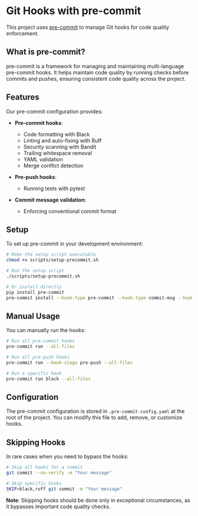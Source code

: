 # Git Hooks with pre-commit

This project uses [pre-commit](https://pre-commit.com/) to manage Git hooks for code quality enforcement.

## What is pre-commit?

pre-commit is a framework for managing and maintaining multi-language pre-commit hooks. It helps maintain code quality by running checks before commits and pushes, ensuring consistent code quality across the project.

## Features

Our pre-commit configuration provides:

- **Pre-commit hooks**:
  - Code formatting with Black
  - Linting and auto-fixing with Ruff
  - Security scanning with Bandit
  - Trailing whitespace removal
  - YAML validation
  - Merge conflict detection

- **Pre-push hooks**:
  - Running tests with pytest

- **Commit message validation**:
  - Enforcing conventional commit format

## Setup

To set up pre-commit in your development environment:

```bash
# Make the setup script executable
chmod +x scripts/setup-precommit.sh

# Run the setup script
./scripts/setup-precommit.sh

# Or install directly
pip install pre-commit
pre-commit install --hook-type pre-commit --hook-type commit-msg --hook-type pre-push
```

## Manual Usage

You can manually run the hooks:

```bash
# Run all pre-commit hooks
pre-commit run --all-files

# Run all pre-push hooks
pre-commit run --hook-stage pre-push --all-files

# Run a specific hook
pre-commit run black --all-files
```

## Configuration

The pre-commit configuration is stored in `.pre-commit-config.yaml` at the root of the project. You can modify this file to add, remove, or customize hooks.

## Skipping Hooks

In rare cases when you need to bypass the hooks:

```bash
# Skip all hooks for a commit
git commit --no-verify -m "Your message"

# Skip specific hooks
SKIP=black,ruff git commit -m "Your message"
```

**Note**: Skipping hooks should be done only in exceptional circumstances, as it bypasses important code quality checks.
